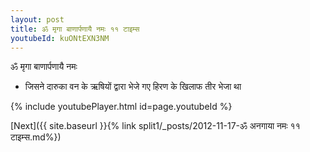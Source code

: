 ```yaml
---
layout: post
title: ॐ मृगा बाणार्पणायै नमः ११ टाइम्स
youtubeId: kuONtEXN3NM
---
```

 
 
 ॐ मृगा बाणार्पणायै नमः  
 
 -  जिसने दारुका वन के ऋषियों द्वारा भेजे गए हिरण के खिलाफ तीर भेजा था 
 
  
 
  
 
 
 
 
 
 


{% include youtubePlayer.html id=page.youtubeId %}
 
[Next]({{ site.baseurl }}{% link  split1/_posts/2012-11-17-ॐ अनगाया नमः ११ टाइम्स.md%})
 
